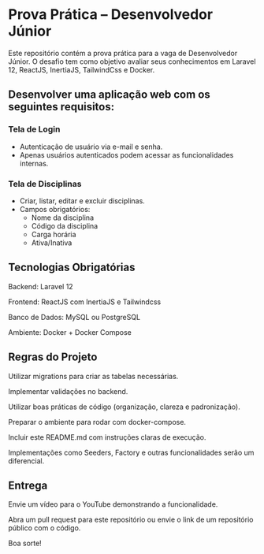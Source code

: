 # Prova Prática – Desenvolvedor Júnior

Este repositório contém a prova prática para a vaga de Desenvolvedor Júnior.
O desafio tem como objetivo avaliar seus conhecimentos em Laravel 12, ReactJS, InertiaJS, TailwindCss e Docker.

## Desenvolver uma aplicação web com os seguintes requisitos:

### Tela de Login
- Autenticação de usuário via e-mail e senha.
- Apenas usuários autenticados podem acessar as funcionalidades internas.

### Tela de Disciplinas

- Criar, listar, editar e excluir disciplinas.
- Campos obrigatórios:
    - Nome da disciplina
    - Código da disciplina
    - Carga horária
    - Ativa/Inativa

## Tecnologias Obrigatórias
Backend: Laravel 12

Frontend: ReactJS com InertiaJS e Tailwindcss

Banco de Dados: MySQL ou PostgreSQL

Ambiente: Docker + Docker Compose

## Regras do Projeto

Utilizar migrations para criar as tabelas necessárias.

Implementar validações no backend.

Utilizar boas práticas de código (organização, clareza e padronização).

Preparar o ambiente para rodar com docker-compose.

Incluir este README.md com instruções claras de execução.

Implementações como Seeders, Factory e outras funcionalidades serão um diferencial.

## Entrega
Envie um vídeo para o YouTube demonstrando a funcionalidade.

Abra um pull request para este repositório ou envie o link de um repositório público com o código.

Boa sorte!